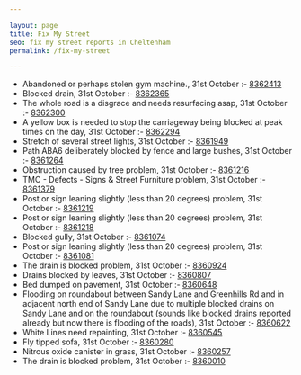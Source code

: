 ```yaml
---

layout: page
title: Fix My Street
seo: fix my street reports in Cheltenham
permalink: /fix-my-street

---
```


<!-- fix_marker starts -->

- Abandoned or perhaps stolen gym machine., 31st October :- [8362413](https://www.fixmystreet.com/report/8362413)
- Blocked drain, 31st October :- [8362365](https://www.fixmystreet.com/report/8362365)
- The whole road is a disgrace and needs resurfacing asap, 31st October :- [8362300](https://www.fixmystreet.com/report/8362300)
- A yellow box is needed to stop the carriageway being blocked at peak times on the day, 31st October :- [8362294](https://www.fixmystreet.com/report/8362294)
- Stretch of several street lights, 31st October :- [8361949](https://www.fixmystreet.com/report/8361949)
- Path ABA6 deliberately blocked by fence and large bushes, 31st October :- [8361264](https://www.fixmystreet.com/report/8361264)
- Obstruction caused by tree problem, 31st October :- [8361216](https://www.fixmystreet.com/report/8361216)
- TMC - Defects - Signs & Street Furniture problem, 31st October :- [8361379](https://www.fixmystreet.com/report/8361379)
- Post or sign leaning slightly (less than 20 degrees) problem, 31st October :- [8361219](https://www.fixmystreet.com/report/8361219)
- Post or sign leaning slightly (less than 20 degrees) problem, 31st October :- [8361218](https://www.fixmystreet.com/report/8361218)
- Blocked gully, 31st October :- [8361074](https://www.fixmystreet.com/report/8361074)
- Post or sign leaning slightly (less than 20 degrees) problem, 31st October :- [8361081](https://www.fixmystreet.com/report/8361081)
- The drain is blocked problem, 31st October :- [8360924](https://www.fixmystreet.com/report/8360924)
- Drains blocked by leaves, 31st October :- [8360807](https://www.fixmystreet.com/report/8360807)
- Bed dumped on pavement, 31st October :- [8360648](https://www.fixmystreet.com/report/8360648)
- Flooding on roundabout between Sandy Lane and Greenhills Rd and in adjacent north end of Sandy Lane due to multiple blocked drains on Sandy Lane and on the roundabout (sounds like blocked drains reported already but now there is flooding of the roads), 31st October :- [8360622](https://www.fixmystreet.com/report/8360622)
- White Lines need repainting, 31st October :- [8360545](https://www.fixmystreet.com/report/8360545)
- Fly tipped sofa, 31st October :- [8360280](https://www.fixmystreet.com/report/8360280)
- Nitrous oxide canister in grass, 31st October :- [8360257](https://www.fixmystreet.com/report/8360257)
- The drain is blocked problem, 31st October :- [8360010](https://www.fixmystreet.com/report/8360010)

<!-- fix_marker ends -->